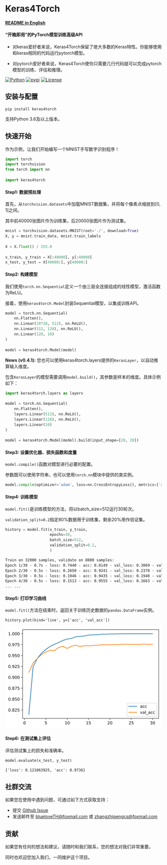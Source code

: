 # Keras4Torch

####  **[README in English](https://github.com/blueloveTH/keras4torch/blob/main/README_en.md)**

####  “开箱即用”的PyTorch模型训练高级API

+ 对keras爱好者来说，Keras4Torch保留了绝大多数的Keras特性。你能够使用和keras相同的代码运行pytorch模型。

+ 对pytorch爱好者来说，Keras4Torch使你只需要几行代码就可以完成pytorch模型的训练、评估和推理。

[![Python](https://img.shields.io/badge/python-3.6%20%7C%203.7%20%7C%203.8-blue)](https://www.python.org)
[![pypi](https://img.shields.io/pypi/v/keras4torch.svg)](https://pypi.python.org/pypi/keras4torch)
[![License](https://img.shields.io/github/license/blueloveTH/keras4torch.svg)](https://github.com/blueloveTH/keras4torch/blob/master/LICENSE)



## 安装与配置

```
pip install keras4torch
```

支持Python 3.6及以上版本。



## 快速开始

作为示例，让我们开始编写一个MNIST手写数字识别程序！

```python
import torch
import torchvision
from torch import nn

import keras4torch
```

#### Step1: 数据预处理

首先，从`torchvision.datasets`中加载MNIST数据集，并将每个像素点缩放到[0, 1]之间。

其中前40000张图片作为训练集，后20000张图片作为测试集。

```python
mnist = torchvision.datasets.MNIST(root='./', download=True)
X, y = mnist.train_data, mnist.train_labels

X = X.float() / 255.0

x_train, y_train = X[:40000], y[:40000]
x_test, y_test = X[40000:], y[40000:]
```

#### Step2: 构建模型

我们使用`torch.nn.Sequential`定义一个由三层全连接组成的线性模型，激活函数为ReLU。

接着，使用`keras4torch.Model`封装Sequential模型，以集成训练API。

```python
model = torch.nn.Sequential(
    nn.Flatten(),
    nn.Linear(28*28, 512), nn.ReLU(),
    nn.Linear(512, 128), nn.ReLU(),
    nn.Linear(128, 10)
)

model = keras4torch.Model(model)
```

**News (v0.4.1):** 您也可以使用keras4torch.layers提供的`KerasLayer`，以自动推算输入维度。

包含`KerasLayer`的模型需要调用`model.build()`，其参数是样本的维度。具体示例如下：

```python
import keras4torch.layers as layers

model = torch.nn.Sequential(
    nn.Flatten(),
    layers.Linear(512), nn.ReLU(),
    layers.Linear(128), nn.ReLU(),
    layers.Linear(10)
)

model = keras4torch.Model(model).build(input_shape=[28, 28])
```

#### Step3: 设置优化器、损失函数和度量

`model.compile()`函数对模型进行必要的配置。

参数既可以使用字符串，也可以使用`torch.nn`模块中提供的类实例。

```python
model.compile(optimizer='adam', loss=nn.CrossEntropyLoss(), metrics=['acc'])
```

#### Step4: 训练模型

`model.fit()`是训练模型的方法，将以batch_size=512运行30轮次。

`validation_split=0.2`指定80%数据用于训练集，剩余20%用作验证集。

```python
history = model.fit(x_train, y_train,
                	epochs=30,
                	batch_size=512,
                	validation_split=0.2,
                	)
```

```txt
Train on 32000 samples, validate on 8000 samples:
Epoch 1/30 - 0.7s - loss: 0.7440 - acc: 0.8149 - val_loss: 0.3069 - val_acc: 0.9114 - lr: 1e-03
Epoch 2/30 - 0.5s - loss: 0.2650 - acc: 0.9241 - val_loss: 0.2378 - val_acc: 0.9331 - lr: 1e-03
Epoch 3/30 - 0.5s - loss: 0.1946 - acc: 0.9435 - val_loss: 0.1940 - val_acc: 0.9431 - lr: 1e-03
Epoch 4/30 - 0.5s - loss: 0.1513 - acc: 0.9555 - val_loss: 0.1663 - val_acc: 0.9524 - lr: 1e-03
... ...
```

#### Step5: 打印学习曲线

`model.fit()`方法在结束时，返回关于训练历史数据的`pandas.DataFrame`实例。

```
history.plot(kind='line', y=['acc', 'val_acc'])
```

<img src="docs/learning_curve.svg"  />

#### Step6: 在测试集上评估

评估测试集上的损失和准确率。

```python
model.evaluate(x_test, y_test)
```

```txt
{'loss': 0.121063925, 'acc': 0.9736}
```



## 社群交流

如果您在使用中遇到问题，可通过如下方式获取支持：

+ 提交 [Github Issue](https://github.com/blueloveTH/keras4torch/issues) 
+ 发送邮件至 blueloveTH@foxmail.com 或 zhangzhipengcs@foxmail.com



## 贡献

如果您有任何的想法和建议，请随时和我们联系，您的想法对我们非常重要。

同时也欢迎您加入我们，一同维护这个项目。



